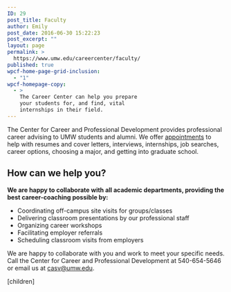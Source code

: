```yaml
---
ID: 29
post_title: Faculty
author: Emily
post_date: 2016-06-30 15:22:23
post_excerpt: ""
layout: page
permalink: >
  https://www.umw.edu/careercenter/faculty/
published: true
wpcf-home-page-grid-inclusion:
  - "1"
wpcf-homepage-copy:
  - >
    The Career Center can help you prepare
    your students for, and find, vital
    internships in their field.
---
```

The Center for Career and Professional Development provides professional career advising to UMW students and alumni. We offer <a href="https://www.umw.edu/careercenter/students/appointments/">appointments</a> to help with resumes and cover letters, interviews, internships, job searches, career options, choosing a major, and getting into graduate school.
<h2>How can we help you?</h2>
<strong>We are happy to collaborate with all academic departments, providing the best career-coaching possible by:</strong>
<ul>
 	<li>Coordinating off-campus site visits for groups/classes</li>
 	<li>Delivering classroom presentations by our professional staff</li>
 	<li>Organizing career workshops</li>
 	<li>Facilitating employer referrals</li>
 	<li>Scheduling classroom visits from employers</li>
</ul>
We are happy to collaborate with you and work to meet your specific needs. Call the Center for Career and Professional Development at 540-654-5646 or email us at <a href="mailto:casv@umw.edu">casv@umw.edu</a>.

[children]